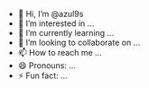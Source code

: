 - 👋 Hi, I’m @azul9s
- 👀 I’m interested in ...
- 🌱 I’m currently learning ...
- 💞️ I’m looking to collaborate on ...
- 📫 How to reach me ...
- 😄 Pronouns: ...
- ⚡ Fun fact: ...

<!---
azul9s/azul9s is a ✨ special ✨ repository because its `README.md` (this file) appears on your GitHub profile.
You can click the Preview link to take a look at your changes.
--->

